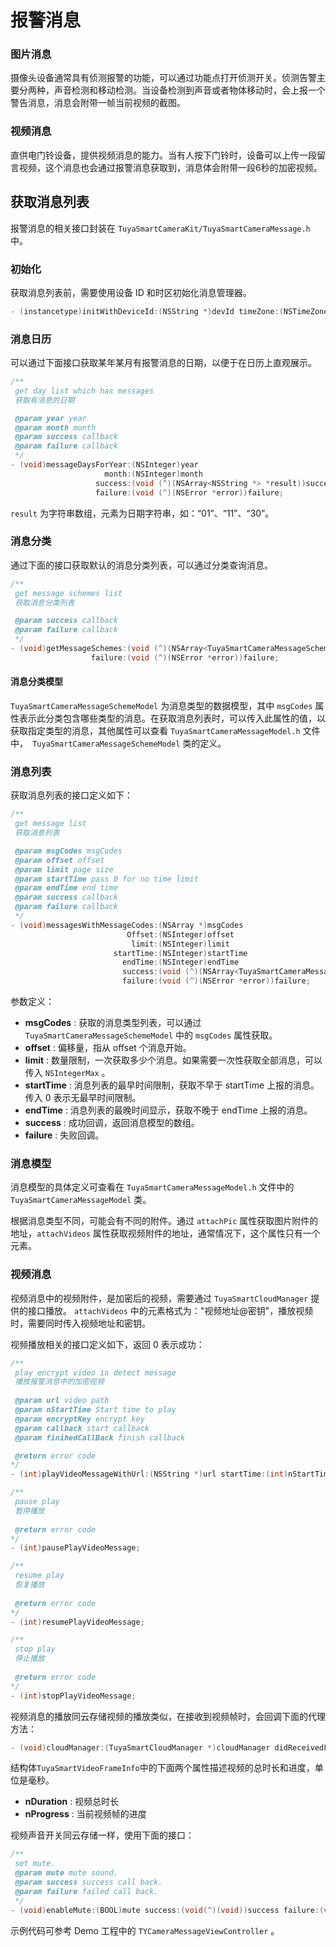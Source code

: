 #  报警消息

### 图片消息

摄像头设备通常具有侦测报警的功能，可以通过功能点打开侦测开关。侦测告警主要分两种，声音检测和移动检测。当设备检测到声音或者物体移动时，会上报一个警告消息，消息会附带一帧当前视频的截图。

### 视频消息

直供电门铃设备，提供视频消息的能力。当有人按下门铃时，设备可以上传一段留言视频，这个消息也会通过报警消息获取到，消息体会附带一段6秒的加密视频。

## 获取消息列表

报警消息的相关接口封装在 ```TuyaSmartCameraKit/TuyaSmartCameraMessage.h``` 中。

### 初始化

获取消息列表前，需要使用设备 ID 和时区初始化消息管理器。

```objective-c
- (instancetype)initWithDeviceId:(NSString *)devId timeZone:(NSTimeZone *)timeZone;
```

### 消息日历

可以通过下面接口获取某年某月有报警消息的日期，以便于在日历上直观展示。

```objective-c
/**
 get day list which has messages
 获取有消息的日期

 @param year year
 @param month month
 @param success callback
 @param failure callback
 */
- (void)messageDaysForYear:(NSInteger)year
                     month:(NSInteger)month
                   success:(void (^)(NSArray<NSString *> *result))success
                   failure:(void (^)(NSError *error))failure;
```

```result``` 为字符串数组，元素为日期字符串，如：“01”、“11”、“30”。

### 消息分类

通过下面的接口获取默认的消息分类列表，可以通过分类查询消息。

```objective-c
/**
 get message schemes list
 获取消息分类列表

 @param success callback
 @param failure callback
 */
- (void)getMessageSchemes:(void (^)(NSArray<TuyaSmartCameraMessageSchemeModel *> *result))success
                  failure:(void (^)(NSError *error))failure;
```

#### 消息分类模型

```TuyaSmartCameraMessageSchemeModel``` 为消息类型的数据模型，其中 ```msgCodes``` 属性表示此分类包含哪些类型的消息。在获取消息列表时，可以传入此属性的值，以获取指定类型的消息，其他属性可以查看 ```TuyaSmartCameraMessageModel.h``` 文件中，``` TuyaSmartCameraMessageSchemeModel``` 类的定义。

### 消息列表

获取消息列表的接口定义如下：

```objective-c
/**
 get message list
 获取消息列表

 @param msgCodes msgCodes
 @param offset offset
 @param limit page size
 @param startTime pass 0 for no time limit
 @param endTime end time
 @param success callback
 @param failure callback
 */
- (void)messagesWithMessageCodes:(NSArray *)msgCodes
                          Offset:(NSInteger)offset
                           limit:(NSInteger)limit
                       startTime:(NSInteger)startTime
                         endTime:(NSInteger)endTime
                         success:(void (^)(NSArray<TuyaSmartCameraMessageModel *> *result))success
                         failure:(void (^)(NSError *error))failure;
```

参数定义：

* **msgCodes** : 获取的消息类型列表，可以通过 ```TuyaSmartCameraMessageSchemeModel``` 中的 ```msgCodes``` 属性获取。
* **offset** : 偏移量，指从 offset 个消息开始。
* **limit** : 数量限制，一次获取多少个消息。如果需要一次性获取全部消息，可以传入 ```NSIntegerMax``` 。
* **startTime** : 消息列表的最早时间限制，获取不早于 startTime 上报的消息。传入 0 表示无最早时间限制。
* **endTime** : 消息列表的最晚时间显示，获取不晚于 endTime 上报的消息。
* **success** : 成功回调，返回消息模型的数组。
* **failure** : 失败回调。

### 消息模型

消息模型的具体定义可查看在 ```TuyaSmartCameraMessageModel.h``` 文件中的 ```TuyaSmartCameraMessageModel``` 类。

根据消息类型不同，可能会有不同的附件。通过 ```attachPic``` 属性获取图片附件的地址，```attachVideos``` 属性获取视频附件的地址，通常情况下，这个属性只有一个元素。

### 视频消息

视频消息中的视频附件，是加密后的视频，需要通过 ```TuyaSmartCloudManager``` 提供的接口播放。 ```attachVideos``` 中的元素格式为："视频地址@密钥"，播放视频时，需要同时传入视频地址和密钥。

视频播放相关的接口定义如下，返回 0 表示成功：

```objective-c
/**
 play encrypt video in detect message
 播放报警消息中的加密视频
 
 @param url video path
 @param nStartTime Start time to play
 @param encryptKey encrypt key
 @param callback start callback
 @param finihedCallBack finish callback

 @return error code
*/
- (int)playVideoMessageWithUrl:(NSString *)url startTime:(int)nStartTime encryptKey:(NSString *)encryptKey onResponse:(void (^)(int errCode))callback onFinish:(void (^)(int errCode))finihedCallBack;

/**
 pause play
 暂停播放
 
 @return error code
*/
- (int)pausePlayVideoMessage;

/**
 resume play
 恢复播放
 
 @return error code
*/
- (int)resumePlayVideoMessage;

/**
 stop play
 停止播放
 
 @return error code
*/
- (int)stopPlayVideoMessage;
```

视频消息的播放同云存储视频的播放类似，在接收到视频帧时，会回调下面的代理方法：

```objective-c
- (void)cloudManager:(TuyaSmartCloudManager *)cloudManager didReceivedFrame:(CMSampleBufferRef)frameBuffer videoFrameInfo:(TuyaSmartVideoFrameInfo)frameInfo;
```

结构体```TuyaSmartVideoFrameInfo```中的下面两个属性描述视频的总时长和进度，单位是毫秒。

* **nDuration** : 视频总时长
* **nProgress** : 当前视频帧的进度

视频声音开关同云存储一样，使用下面的接口：

```objective-c
/**
 set mute.
 @param mute mute sound.
 @param success success call back.
 @param failure failed call back.
 */
- (void)enableMute:(BOOL)mute success:(void(^)(void))success failure:(void (^)(NSError * error))failure;
```

示例代码可参考 Demo 工程中的 ```TYCameraMessageViewController``` 。

